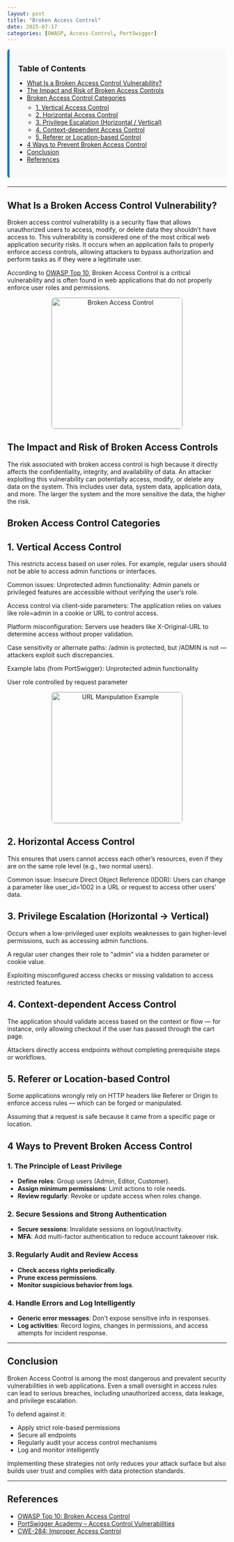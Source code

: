 ```yaml
---
layout: post
title: "Broken Access Control"
date: 2025-07-17
categories: [OWASP, Access-Control, PortSwigger]
---
```



<div style="background-color: #f9f9f9; padding: 20px; border-left: 5px solid #007acc; border-radius: 6px; margin-bottom: 20px;">

  <strong style="font-size: 18px;">Table of Contents</strong>

  <ul style="margin-top: 10px; padding-left: 20px;">
    <li><a href="#what-is-a-broken-access-control-vulnerability">What Is a Broken Access Control Vulnerability?</a></li>
    <li><a href="#the-impact-and-risk-of-broken-access-controls">The Impact and Risk of Broken Access Controls</a></li>
    <li><a href="#broken-access-control-categories">Broken Access Control Categories</a>
      <ul style="padding-left: 20px; margin-top: 5px;">
        <li><a href="#1-vertical-access-control">1. Vertical Access Control</a></li>
        <li><a href="#2-horizontal-access-control">2. Horizontal Access Control</a></li>
        <li><a href="#3-privilege-escalation-horizontal--vertical">3. Privilege Escalation (Horizontal / Vertical)</a></li>
        <li><a href="#4-context-dependent-access-control">4. Context-dependent Access Control</a></li>
        <li><a href="#5-referer-or-location-based-control">5. Referer or Location-based Control</a></li>
      </ul>
    </li>
    <li><a href="#4-ways-to-prevent-broken-access-control">4 Ways to Prevent Broken Access Control</a></li>
    <li><a href="#conclusion">Conclusion</a></li>
    <li><a href="#references">References</a></li>
  </ul>

</div>


---

## What Is a Broken Access Control Vulnerability?

Broken access control vulnerability is a security flaw that allows unauthorized users to access, modify, or delete data they shouldn’t have access to. This vulnerability is considered one of the most critical web application security risks. It occurs when an application fails to properly enforce access controls, allowing attackers to bypass authorization and perform tasks as if they were a legitimate user.

According to [OWASP Top 10](https://owasp.org/Top10/), Broken Access Control is a critical vulnerability and is often found in web applications that do not properly enforce user roles and permissions.



<div align="center">
  <img src="{{ site.baseurl }}/assets/images/b1.png" alt="Broken Access Control" width="300" style="border: 1px solid #ccc; border-radius: 8px;">
</div>



## The Impact and Risk of Broken Access Controls

The risk associated with broken access control is high because it directly affects the confidentiality, integrity, and availability of data. An attacker exploiting this vulnerability can potentially access, modify, or delete any data on the system. This includes user data, system data, application data, and more. The larger the system and the more sensitive the data, the higher the risk.


 ## Broken Access Control Categories

## 1. Vertical Access Control
This restricts access based on user roles. For example, regular users should not be able to access admin functions or interfaces.

 Common issues:
Unprotected admin functionality: Admin panels or privileged features are accessible without verifying the user’s role.

Access control via client-side parameters: The application relies on values like role=admin in a cookie or URL to control access.

Platform misconfiguration: Servers use headers like X-Original-URL to determine access without proper validation.

Case sensitivity or alternate paths: /admin is protected, but /ADMIN is not — attackers exploit such discrepancies.

 Example labs (from PortSwigger):
Unprotected admin functionality

User role controlled by request parameter


<div align="center">
  <img src="{{ site.baseurl }}/assets/images/b2.png" alt="URL Manipulation Example" width="300" style="border: 1px solid #ccc; border-radius: 8px;">
</div>


## 2. Horizontal Access Control
This ensures that users cannot access each other’s resources, even if they are on the same role level (e.g., two normal users).

 Common issue:
Insecure Direct Object Reference (IDOR): Users can change a parameter like user_id=1002 in a URL or request to access other users’ data.



## 3. Privilege Escalation (Horizontal → Vertical)
Occurs when a low-privileged user exploits weaknesses to gain higher-level permissions, such as accessing admin functions.


A regular user changes their role to "admin" via a hidden parameter or cookie value.

Exploiting misconfigured access checks or missing validation to access restricted features.


## 4. Context-dependent Access Control
The application should validate access based on the context or flow — for instance, only allowing checkout if the user has passed through the cart page.

Attackers directly access endpoints without completing prerequisite steps or workflows.

## 5. Referer or Location-based Control
Some applications wrongly rely on HTTP headers like Referer or Origin to enforce access rules — which can be forged or manipulated.

Assuming that a request is safe because it came from a specific page or location.



## 4 Ways to Prevent Broken Access Control

### 1. The Principle of Least Privilege

- **Define roles**: Group users (Admin, Editor, Customer).
- **Assign minimum permissions**: Limit actions to role needs.
- **Review regularly**: Revoke or update access when roles change.

### 2. Secure Sessions and Strong Authentication

- **Secure sessions**: Invalidate sessions on logout/inactivity.
- **MFA**: Add multi-factor authentication to reduce account takeover risk.

### 3. Regularly Audit and Review Access

- **Check access rights periodically**.
- **Prune excess permissions**.
- **Monitor suspicious behavior from logs**.

### 4. Handle Errors and Log Intelligently

- **Generic error messages**: Don’t expose sensitive info in responses.
- **Log activities**: Record logins, changes in permissions, and access attempts for incident response.

---

## Conclusion

Broken Access Control is among the most dangerous and prevalent security vulnerabilities in web applications. Even a small oversight in access rules can lead to serious breaches, including unauthorized access, data leakage, and privilege escalation.

To defend against it:

- Apply strict role-based permissions  
- Secure all endpoints  
- Regularly audit your access control mechanisms  
- Log and monitor intelligently

Implementing these strategies not only reduces your attack surface but also builds user trust and complies with data protection standards.

---

## References

- [OWASP Top 10: Broken Access Control](https://owasp.org/Top10/A01_2021-Broken_Access_Control/)
- [PortSwigger Academy – Access Control Vulnerabilities](https://portswigger.net/web-security/access-control)
- [CWE-284: Improper Access Control](https://cwe.mitre.org/data/definitions/284.html)

</div>

